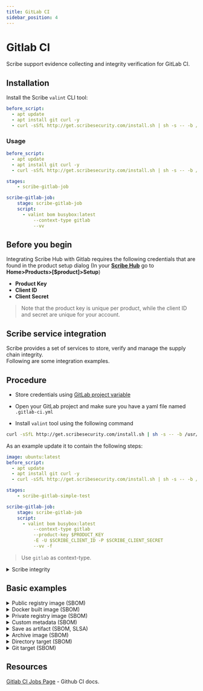 ```yaml
---
title: GitLab CI
sidebar_position: 4
---
```


# Gitlab CI
Scribe support evidence collecting and integrity verification for GitLab CI.

## Installation
Install the Scribe `valint` CLI tool:
```yaml
before_script:
  - apt update
  - apt install git curl -y
  - curl -sSfL http://get.scribesecurity.com/install.sh | sh -s -- -b /usr/local/bin```
```

### Usage
```yaml
before_script:
  - apt update
  - apt install git curl -y
  - curl -sSfL http://get.scribesecurity.com/install.sh | sh -s -- -b /usr/local/bin

stages:
    - scribe-gitlab-job

scribe-gitlab-job:
    stage: scribe-gitlab-job
    script:
      - valint bom busybox:latest 
          --context-type gitlab
          --vv
```

## Before you begin
Integrating Scribe Hub with Gitlab requires the following credentials that are found in the product setup dialog (In your **[Scribe Hub](https://prod.hub.scribesecurity.com/ "Scribe Hub Link")** go to **Home>Products>[$product]>Setup**)

* **Product Key**
* **Client ID**
* **Client Secret**

> Note that the product key is unique per product, while the client ID and secret are unique for your account.

## Scribe service integration
Scribe provides a set of services to store, verify and manage the supply chain integrity. <br />
Following are some integration examples.

## Procedure

* Store credentials using [GitLab  project variable](https://docs.gitlab.com/ee/ci/variables/#add-a-cicd-variable-to-a-project) 

* Open your GitLab project and make sure you have a yaml file named `.gitlab-ci.yml`

* Install `valint` tool using the following command
```bash
curl -sSfL http://get.scribesecurity.com/install.sh | sh -s -- -b /usr/local/bin
```

As an example update it to contain the following steps:

```yaml
image: ubuntu:latest
before_script:
  - apt update
  - apt install git curl -y
  - curl -sSfL http://get.scribesecurity.com/install.sh | sh -s -- -b /usr/local/bin

stages:
    - scribe-gitlab-simple-test

scribe-gitlab-job:
    stage: scribe-gitlab-job
    script:
      - valint bom busybox:latest 
          --context-type gitlab
          --product-key $PRODUCT_KEY
          -E -U $SCRIBE_CLIENT_ID -P $SCRIBE_CLIENT_SECRET
          --vv -f
```

> Use `gitlab` as context-type.

<details>
  <summary>  Scribe integrity </summary>

Full workflow example of a workflow, upload evidence on source and image to Scribe. <br />
Verifying the  target integrity on Scribe.

  ```yaml
  image: ubuntu:latest
  before_script:
    - apt update
    - apt install git curl -y
    - curl -sSfL http://get.scribesecurity.com/install.sh | sh -s -- -b /usr/local/bin

  stages:
      - scribe-gitlab-job

  scribe-gitlab-job:
      tags: [ saas-linux-large-amd64 ]
      stage: scribe-gitlab-job
      script:
        - git clone -b v1.0.0-alpha.4 --single-branch https://github.com/mongo-express/mongo-express.git mongo-express-scm
        - valint bom dir:mongo-express-scm
              --context-type gitlab
              --output-directory ./scribe/valint
              --product-key $PRODUCT_KEY
              -E -U $SCRIBE_CLIENT_ID -P $SCRIBE_CLIENT_SECRET
              -vv
        - valint bom mongo-express:1.0.0-alpha.4
              --context-type gitlab
              --output-directory ./scribe/valint
              --product-key $PRODUCT_KEY
              -E -U $SCRIBE_CLIENT_ID -P $SCRIBE_CLIENT_SECRET
              -vv
  ```
</details>

## Basic examples
<details>
  <summary>  Public registry image (SBOM) </summary>

Create SBOM for remote `busybox:latest` image.

```YAML
- valint bom busybox
      --context-type gitlab
      --output-directory ./scribe/valint
      -vv -f
``` 

</details>

<details>
  <summary>  Docker built image (SBOM) </summary>

Create SBOM for image built by local docker `image_name:latest` image.

```YAML
- valint bom image_name:latest
      --context-type gitlab
      --output-directory ./scribe/valint
      -vv -f
``` 
</details>

<details>
  <summary>  Private registry image (SBOM) </summary>

Create SBOM for image hosted on private registry.

> Use `docker login` to add access.

```YAML
- valint bom scribesecuriy.jfrog.io/scribe-docker-local/stub_remote:latest \
      --context-type gitlab \
      --output-directory ./scribe/valint \
      -vv -f
```
</details>

<details>
  <summary>  Custom metadata (SBOM) </summary>

Custom metadata added to SBOM.
```YAML
valint_image_job:
  variables:
    test_env: "test_env_value"
  script:
    - valint bom busybox:latest
      --context-type gitlab
      --output-directory ./scribe/valint
      --env test_env
      --label test_label
      -vv -f
```
</details>


<details>
  <summary> Save as artifact (SBOM, SLSA) </summary>

Using command `output-directory` or `output-file` to export evidence as an artifact.

> Use `--format`, `-o` to select between the format.

```YAML
save-artifact-job:
  script:
    - valint bom busybox:latest
      --context-type gitlab
      --output-directory ./scribe/valint
      --output-file ./my_sbom.json
      -vv -f
  artifacts:
      paths:
        - ./scribe/valint
        - ./my_sbom.json
```

</details>

<details>
  <summary> Archive image (SBOM) </summary>

Create SBOM for local `docker save` output.

> Use `oci-archive` target type when creating a OCI archive (`podman save`).

```YAML
before_script:
  - apk update
  - apk add curl
  - curl -sSfL http://get.scribesecurity.com/install.sh | sh -s -- -b /usr/local/bin

valint-docker-job:
    tags: [ saas-linux-large-amd64 ]
    stage: valint-docker-job
    image: docker:latest
    variables:
      DOCKER_DRIVER: overlay2
      DOCKER_TLS_CERTDIR: "/certs"
    services:
      - docker:dind
    script:
      - docker pull busybox:latest
      - docker save -o busybox.tar busybox:latest
      - valint bom docker-archive:busybox.tar
          --context-type gitlab
          --output-directory ./scribe/valint
          --output-file ./busybox.json
          -vv -f
``` 
</details>

<details>
  <summary> Directory target (SBOM) </summary>

Create SBOM for a local directory.

```YAML
dir-sbom-job:
  script:
    - mkdir testdir
    - echo "test" > testdir/test.txt
    - valint bom dir:testdir
          --context-type gitlab
          --output-directory ./scribe/valint
          -vv -f
``` 
</details>


<details>
  <summary> Git target (SBOM) </summary>

Create SBOM for `mongo-express` remote git repository.

```YAML
git-remote-job:
  script:
    - valint bom git:https://github.com/mongo-express/mongo-express.git
          --context-type gitlab
          --output-directory ./scribe/valint
          -vv -f

``` 

Create SBOM for local git repository. <br />

> When using implicit checkout note the Gitlab-CI [git-strategy](https://docs.gitlab.com/ee/ci/runners/configure_runners.html#git-strategy) will effect the commits collected by the SBOM.

```YAML
git-remote-job:
  script:
    - valint bom .
          --context-type gitlab
          --output-directory ./scribe/valint
          -vv -f
``` 
</details>

## Resources

[Gitlab CI Jobs Page](https://docs.gitlab.com/ee/ci/) - Github CI docs.

